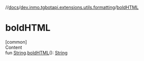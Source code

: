//[docs](../../index.md)/[dev.inmo.tgbotapi.extensions.utils.formatting](index.md)/[boldHTML](bold-h-t-m-l.md)



# boldHTML  
[common]  
Content  
fun [String](https://kotlinlang.org/api/latest/jvm/stdlib/kotlin/-string/index.html).[boldHTML](bold-h-t-m-l.md)(): [String](https://kotlinlang.org/api/latest/jvm/stdlib/kotlin/-string/index.html)  



